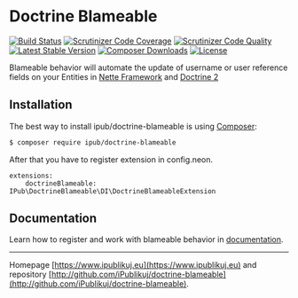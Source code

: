 # Doctrine Blameable

[![Build Status](https://img.shields.io/travis/iPublikuj/doctrine-blameable.svg?style=flat-square)](https://travis-ci.org/iPublikuj/doctrine-blameable)
[![Scrutinizer Code Coverage](https://img.shields.io/scrutinizer/coverage/g/iPublikuj/doctrine-blameable.svg?style=flat-square)](https://scrutinizer-ci.com/g/iPublikuj/doctrine-blameable/?branch=master)
[![Scrutinizer Code Quality](https://img.shields.io/scrutinizer/g/iPublikuj/doctrine-blameable.svg?style=flat-square)](https://scrutinizer-ci.com/g/iPublikuj/doctrine-blameable/?branch=master)
[![Latest Stable Version](https://img.shields.io/packagist/v/ipub/doctrine-blameable.svg?style=flat-square)](https://packagist.org/packages/ipub/doctrine-blameable)
[![Composer Downloads](https://img.shields.io/packagist/dt/ipub/doctrine-blameable.svg?style=flat-square)](https://packagist.org/packages/ipub/doctrine-blameable)
[![License](https://img.shields.io/packagist/l/ipub/doctrine-blameable.svg?style=flat-square)](https://packagist.org/packages/ipub/doctrine-blameable)

Blameable behavior will automate the update of username or user reference fields on your Entities in [Nette Framework](http://nette.org/) and [Doctrine 2](http://www.doctrine-project.org/)

## Installation

The best way to install ipub/doctrine-blameable is using [Composer](http://getcomposer.org/):

```sh
$ composer require ipub/doctrine-blameable
```

After that you have to register extension in config.neon.

```neon
extensions:
	doctrineBlameable: IPub\DoctrineBlameable\DI\DoctrineBlameableExtension
```

## Documentation

Learn how to register and work with blameable behavior in [documentation](https://github.com/iPublikuj/doctrine-blameable/blob/master/docs/en/index.md).

***
Homepage [https://www.ipublikuj.eu](https://www.ipublikuj.eu) and repository [http://github.com/iPublikuj/doctrine-blameable](http://github.com/iPublikuj/doctrine-blameable).
